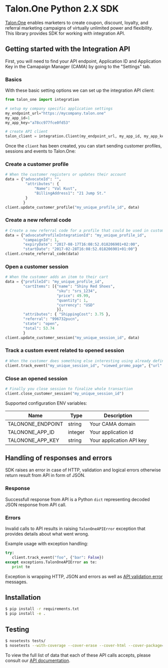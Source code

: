 # Talon.One Python 2.X SDK

[Talon.One][1] enables marketers to create coupon, discount, loyalty, and referral
marketing campaigns of virtually unlimited power and flexibility. This library
provides SDK for working with integration API.

## Getting started with the Integration API

First, you will need to find your API endpoint, Application ID and Application Key in the Camapaign Manager (CAMA) by going to the "Settings" tab.

### Basics
With these basic setting options we can set up the integration API client:
```python
from talon_one import integration

# setup my company specific application settings
my_endpoint_url="https://mycompany.talon.one"
my_app_id=1
my_app_key="a78cc977fce0fd53"

# create API client
talon_client = integration.Client(my_endpoint_url, my_app_id, my_app_key)
```
Once the `client` has been created, you can start sending customer profiles,
sessions and events to Talon.One:

### Create a customer profile
```python
# When the customer registers or updates their account
data = {"advocateId": "",
         "attributes": {
             "Name": "Val Kust",
             "BillingAddress1": "21 Jump St."
         }
        }
client.update_customer_profile("my_unique_profile_id", data)
```

### Create a new referral code
```python
# Create a new referral code for a profile that could be used in customer sessions
data = {"advocateProfileIntegrationId": "my_unique_profile_id",
        "campaignId": 1,
        "expiryDate": "2017-08-17T16:08:52.018206901+02:00",
        "startDate": "2017-02-28T16:08:52.018206901+01:00"}
client.create_referral_code(data)
```

### Open a customer session
```python
# When the customer adds an item to their cart
data = {"profileId": "my_unique_profile_id",
        "cartItems": [{"name": "Shiny Red Shoes",
                       "sku": "srs_1234",
                       "price": 49.99,
                       "quantity": 1,
                       "currency": "USD"
                       }],
        "attributes": { "ShippingCost": 3.75 },
        "referral": "996732pucn",
        "state": "open",
        "total": 53.74
        }
client.update_customer_session("my_unique_session_id", data)
```

### Track a custom event related to opened session

```python
# When the customer does something else interesting using already defined EventType viewed_promo_page
client.track_event("my_unique_session_id", "viewed_promo_page", {"url": "http://example.com/summer-shoes-2016"})
```

### Close an opened session
```python
# Finally you close session to finalize whole transaction
client.close_customer_session("my_unique_session_id")
```

Supported configuration ENV variables:

| Name              | Type    | Description              |
| ----------------- | ------- | ------------------------ |
| TALONONE_ENDPOINT | string  | Your CAMA domain         |
| TALONONE_APP_ID   | integer | Your application id      |
| TALONONE_APP_KEY  | string  | Your application API key |

## Handling of responses and errors
SDK raises an error in case of HTTP, validation and logical errors otherwise return result from API in form of JSON.

### Response
Successfull response from API is a Python `dict` representing decoded JSON response from API call.

### Errors
Invalid calls to API results in raising `TalonOneAPIError` exception that provides details about what went wrong.

Example usage with exception handling:
```python
try:
   client.track_event("foo", {"bar": False})
except exceptions.TalonOneAPIError as te:
   print te
```
Exception is wrapping HTTP, JSON and errors as well as [API validation error][3] messages.

## Installation
```bash
$ pip install -r requirements.txt
$ pip install -e .
```

## Testing

```bash
$ nosetests tests/
$ nosetests --with-coverage --cover-erase --cover-html --cover-package=talon_one
```

To view the full list of data that each of these API calls accepts, please consult our [API documentation][2].

[1]: https://talon.one/
[2]: http://developers.talon.one/integration-api/reference/
[3]: https://developers.talon.one/integration-api/errors/